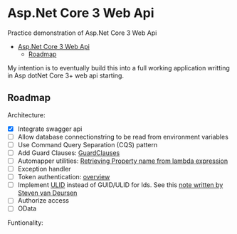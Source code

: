 # Asp.Net Core 3 Web Api

Practice demonstration of Asp.Net Core 3 Web Api

- [Asp.Net Core 3 Web Api](#aspnet-core-3-web-api)
  - [Roadmap](#roadmap)

My intention is to eventually build this into a full working application writting in Asp dotNet Core 3+ web api starting.

## Roadmap

Architecture:

- [x] Integrate swagger api
- [ ] Allow database connectionstring to be read from environment variables
- [ ] Use Command Query Separation (CQS) pattern
- [ ] Add Guard Clauses: [GuardClauses](https://github.com/ardalis/GuardClauses)
- [ ] Automapper utilities: [Retrieving Property name from lambda expression](https://stackoverflow.com/a/52305334/939634)
- [ ] Exception handler
- [ ] Token authentication: [overview](https://medium.com/@samueleresca/developing-token-authentication-using-asp-net-core-c3fbd7bfd7cb)
- [ ] Implement [ULID](https://github.com/ulid/spec) instead of GUID/ULID for Ids. See this [note written by Steven van Deursen](https://blogs.cuttingedge.it/steven/posts/2012/returning-data-from-command-handlers/)
- [ ] Authorize access
- [ ] OData

Funtionality:
